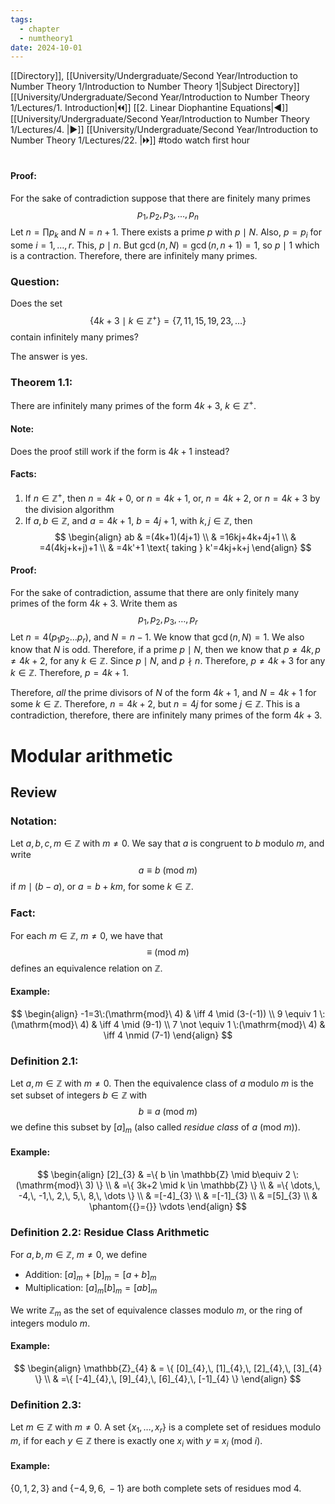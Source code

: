 ```yaml
---
tags:
  - chapter
  - numtheory1
date: 2024-10-01
---
```

[[Directory]], [[University/Undergraduate/Second Year/Introduction to Number Theory 1/Introduction to Number Theory 1|Subject Directory]]
[[University/Undergraduate/Second Year/Introduction to Number Theory 1/Lectures/1. Introduction|🞀🞀]] [[2. Linear Diophantine Equations|◀]] [[University/Undergraduate/Second Year/Introduction to Number Theory 1/Lectures/4. |▶]] [[University/Undergraduate/Second Year/Introduction to Number Theory 1/Lectures/22. |🞂🞂]]
#todo watch first hour
# 
## 
#### Proof:
For the sake of contradiction suppose that there are finitely many primes 
$$
p_{1},\, p_{2},\, p_{3},\,\dots,\,p_{n}
$$
Let ${} n=\prod p_{k} {}$ and ${} N=n+1 {}$. There exists a prime $p$ with $p \mid N {}$. Also, ${} p=p_{i} {}$ for some ${} i=1,\,\dots,\,r {}$. This, ${} p \mid n {}$. But ${} \gcd(n,\, N)=\gcd(n,\, n+1)=1 {}$, so ${} p \mid 1 {}$ which is a contraction. Therefore, there are infinitely many primes.
### Question:
Does the set 
$$
\{ 4k+3 \mid  k \in \mathbb{Z}^{+} \}=\{ 7,\, 11,\, 15,\, 19,\, 23,\,\dots \}
$$
contain infinitely many primes?

The answer is yes.
### Theorem 1.1:
There are infinitely many primes of the form ${} 4k+3 {}$, ${} k \in \mathbb{Z}^{+} {}$. 
#### Note:
Does the proof still work if the form is ${} 4k+1 {}$ instead?
#### Facts:
1. If ${} n \in \mathbb{Z}^{+} {}$, then ${} n=4k+0 {}$, or ${} n=4k+1 {}$, or, ${} n=4k+2 {}$, or ${} n=4k+3 {}$ by the division algorithm
2. If ${} a,\, b \in \mathbb{Z} {}$, and ${} a=4k+1 {}$, ${} b=4j+1 {}$, with ${} k,\, j \in \mathbb{Z} {}$, then 
$$
\begin{align}
ab & =(4k+1)(4j+1) \\
  & =16kj+4k+4j+1 \\
  & =4(4kj+k+j)+1 \\
  & =4k'+1 \text{ taking } k'=4kj+k+j
\end{align}
$$
#### Proof:
For the sake of contradiction, assume that there are only finitely many primes of the form ${} 4k+3 {}$. Write them as
$$
p_{1},\, p_{2},\, p_{3},\,\dots,\,p_{r}
$$
Let ${} n=4(p_{1} p_{2}\dots p_{r}) {}$, and ${} N=n-1 {}$. We know that ${} \gcd(n,\, N)=1 {}$. We also know that $N {}$ is odd. Therefore, if a prime ${} p \mid N {}$, then we know that ${} p\neq 4k,\, p\neq 4k+2 {}$, for any ${} k \in \mathbb{Z} {}$. Since $p \mid N {}$, and $p\nmid n$. Therefore, ${} p\neq 4k+3 {}$ for any ${} k \in \mathbb{Z} {}$. Therefore, ${} p=4k+1 {}$.

Therefore, *all* the prime divisors of $N {}$ of the form ${} 4k+1 {}$, and ${} N=4k+1 {}$ for some ${} k \in  \mathbb{Z} {}$. Therefore, ${} n=4k+2 {}$, but ${} n=4j {}$ for some ${} j \in \mathbb{Z} {}$. This is a contradiction, therefore, there are infinitely many primes of the form ${} 4k+3 {}$.
# Modular arithmetic
## Review
### Notation:
Let ${} a,\, b,\, c ,\, m \in \mathbb{Z} {}$ with ${} m\neq 0 {}$. We say that $a {}$ is congruent to $b {}$ modulo $m {}$, and write
$$
a\equiv b\:(\mathrm{mod}\  m) 
$$
if ${} m \mid (b-a) {}$, or ${} a=b+km {}$, for some ${} k \in \mathbb{Z} {}$. 
### Fact:
For each ${} m \in \mathbb{Z} {}$, ${} m\neq 0 {}$, we have that
$$
\equiv \:(\mathrm{mod}\  m) 
$$
defines an equivalence relation on $\mathbb{Z}$.
#### Example:
$$
\begin{align}
-1=3\:(\mathrm{mod}\  4) &  \iff 4 \mid (3-(-1)) \\
  9 \equiv 1 \:(\mathrm{mod}\  4)  &  \iff 4 \mid (9-1) \\
 7 \not \equiv 1 \:(\mathrm{mod}\  4)   & \iff 4 \nmid (7-1)
\end{align}
$$
### Definition 2.1:
Let ${} a,\, m \in \mathbb{Z} {}$ with ${} m\neq 0 {}$. Then the equivalence class of $a$ modulo $m {}$ is the set subset of integers ${} b \in \mathbb{Z} {}$ with
$$
b\equiv a \:(\mathrm{mod}\  m) 
$$
we define this subset by ${} [a]_{m} {}$ (also called *residue class* of ${} a \:(\mathrm{mod}\  m)  {}$).
#### Example:
$$
\begin{align}
[2]_{3} & =\{ b \in \mathbb{Z} \mid  b\equiv 2 \:(\mathrm{mod}\  3)  \} \\
  & =\{ 3k+2 \mid  k \in \mathbb{Z} \} \\
  & =\{ \dots,\, -4,\, -1,\, 2,\, 5,\, 8,\, \dots \} \\
  & =[-4]_{3} \\
  & =[-1]_{3} \\
  & =[5]_{3} \\
  & \phantom{{}={}} \vdots
\end{align}
$$
### Definition 2.2: Residue Class Arithmetic
For ${} a,\, b ,\, m \in \mathbb{Z} {}$, ${} m\neq 0$, we define
- Addition: ${} [a]_{m}+[b]_{m}=[a+b]_{m} {}$
- Multiplication: ${} [a]_{m}[b]_{m}=[ab]_{m} {}$

We write ${} \mathbb{Z}_{m}$ as the set of equivalence classes modulo $m$, or the ring of integers modulo $m$.
#### Example:
$$
\begin{align}
\mathbb{Z}_{4}  & = \{ [0]_{4},\, [1]_{4},\, [2]_{4},\, [3]_{4} \} \\
  & =\{ [-4]_{4},\, [9]_{4},\, [6]_{4},\, [-1]_{4} \}
\end{align}
$$
### Definition 2.3:
Let ${} m \in \mathbb{Z} {}$ with $m\neq 0$. A set ${} \{ x_{1},\,\dots,\,x_{r} \} {}$ is a complete set of residues modulo $m$, if for each ${} y \in \mathbb{Z} {}$ there is exactly one ${} x_{i} {}$ with ${} y \equiv  x_{i} \:(\mathrm{mod}\  i)  {}$. 
#### Example:
${} \{ 0,\, 1,\, 2,\, 3 \} {}$ and ${} \{ -4,\, 9,\, 6,\, -1 \} {}$ are both complete sets of residues ${} \mathrm{mod}\  4  {}$.
